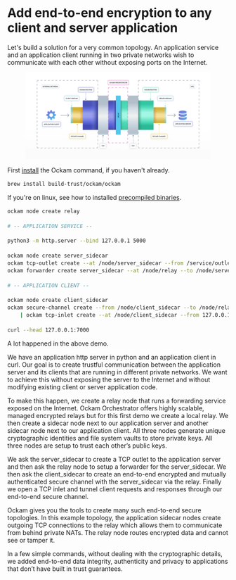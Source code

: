 # Add end-to-end encryption to any client and server application

Let's build a solution for a very common topology. An application service and an application client running in two private networks wish to communicate with each other without exposing ports on the Internet.

<figure><img src="../.gitbook/assets/infrastructure.webp" alt=""><figcaption></figcaption></figure>

First [install](../get-started/#command) the Ockam command, if you haven't already.

```bash
brew install build-trust/ockam/ockam
```

If you're on linux, see how to installed [precompiled binaries](../get-started/#precompiled-binaries).

```bash
ockam node create relay

# -- APPLICATION SERVICE --

python3 -m http.server --bind 127.0.0.1 5000

ockam node create server_sidecar
ockam tcp-outlet create --at /node/server_sidecar --from /service/outlet --to 127.0.0.1:5000
ockam forwarder create server_sidecar --at /node/relay --to /node/server_sidecar

# -- APPLICATION CLIENT --

ockam node create client_sidecar
ockam secure-channel create --from /node/client_sidecar --to /node/relay/service/forward_to_server_sidecar/service/api \
    | ockam tcp-inlet create --at /node/client_sidecar --from 127.0.0.1:7000 --to -/service/outlet

curl --head 127.0.0.1:7000
```

A lot happened in the above demo.

We have an application http server in python and an application client in curl. Our goal is to create trustful communication between the application server and its clients that are running in different private networks. We want to achieve this without exposing the server to the Internet and without modifying existing client or server application code.

To make this happen, we create a relay node that runs a forwarding service exposed on the Internet. Ockam Orchestrator offers highly scalable, managed encrypted relays but for this first demo we create a local relay. We then create a sidecar node next to our application server and another sidecar node next to our application client. All three nodes generate unique cryptographic identities and file system vaults to store private keys. All three nodes are setup to trust each other’s public keys.

We ask the server\_sidecar to create a TCP outlet to the application server and then ask the relay node to setup a forwarder for the server\_sidecar. We then ask the client\_sidecar to create an end-to-end encrypted and mutually authenticated secure channel with the server\_sidecar via the relay. Finally we open a TCP inlet and tunnel client requests and responses through our end-to-end secure channel.

Ockam gives you the tools to create many such end-to-end secure topologies. In this example topology, the application sidecar nodes create outgoing TCP connections to the relay which allows them to communicate from behind private NATs. The relay node routes encrypted data and cannot see or tamper it.

In a few simple commands, without dealing with the cryptographic details, we added end-to-end data integrity, authenticity and privacy to applications that don’t have built in trust guarantees.




